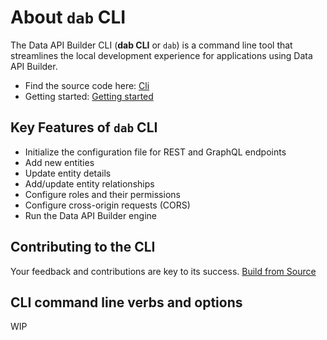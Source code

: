 # About `dab` CLI

The Data API Builder CLI (**dab CLI** or `dab`) is a command line tool that streamlines the local development experience for applications using Data API Builder.

- Find the source code here: [Cli](../../src/Cli)
- Getting started: [Getting started](./getting-started-dab-cli.md)

## Key Features of `dab` CLI

- Initialize the configuration file for REST and GraphQL endpoints
- Add new entities
- Update entity details
- Add/update entity relationships
- Configure roles and their permissions
- Configure cross-origin requests (CORS)
- Run the Data API Builder engine

## Contributing to the CLI

Your feedback and contributions are key to its success.
[Build from Source](../../CONTRIBUTING.md)

## CLI command line verbs and options

WIP
